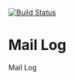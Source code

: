 [![Build Status](https://travis-ci.org/Einrichtungshaus-Ostermann/OstMailLog.svg?branch=master)](https://travis-ci.org/Einrichtungshaus-Ostermann/OstMailLog)
# Mail Log
Mail Log